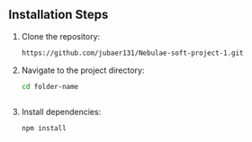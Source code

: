 ## Installation Steps

1. Clone the repository:
     ```sh
   https://github.com/jubaer131/Nebulae-soft-project-1.git
 
2. Navigate to the project directory:
    ```sh
    cd folder-name
  
3. Install dependencies:
    ```sh
    npm install
  
